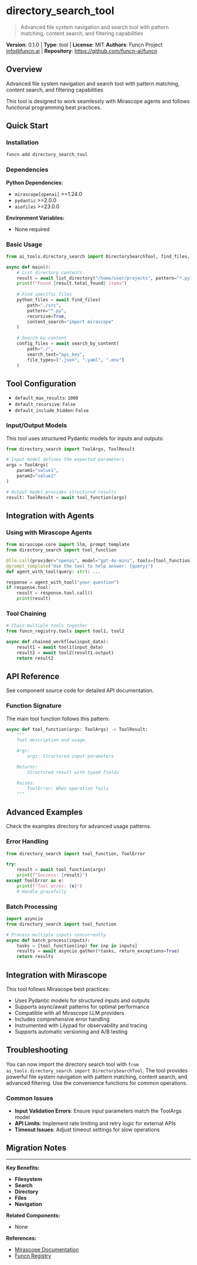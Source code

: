 # directory_search_tool

> Advanced file system navigation and search tool with pattern matching, content search, and filtering capabilities

**Version**: 0.1.0 | **Type**: tool | **License**: MIT
**Authors**: Funcn Project <info@funcn.ai> | **Repository**: https://github.com/funcn-ai/funcn

## Overview

Advanced file system navigation and search tool with pattern matching, content search, and filtering capabilities

This tool is designed to work seamlessly with Mirascope agents and follows functional programming best practices.

## Quick Start

### Installation

```bash
funcn add directory_search_tool
```

### Dependencies

**Python Dependencies:**
- `mirascope[openai]` >=1.24.0
- `pydantic` >=2.0.0
- `aiofiles` >=23.0.0

**Environment Variables:**
- None required

### Basic Usage

```python
from ai_tools.directory_search import DirectorySearchTool, find_files, search_by_content

async def main():
    # List directory contents
    result = await list_directory("/home/user/projects", pattern="*.py")
    print(f"Found {result.total_found} items")
    
    # Find specific files
    python_files = await find_files(
        path="./src",
        pattern="*.py",
        recursive=True,
        content_search="import mirascope"
    )
    
    # Search by content
    config_files = await search_by_content(
        path="./",
        search_text="api_key",
        file_types=[".json", ".yaml", ".env"]
    )
```

## Tool Configuration

- `default_max_results`: `1000`
- `default_recursive`: `False`
- `default_include_hidden`: `False`

### Input/Output Models

This tool uses structured Pydantic models for inputs and outputs:

```python
from directory_search import ToolArgs, ToolResult

# Input model defines the expected parameters
args = ToolArgs(
    param1="value1",
    param2="value2"
)

# Output model provides structured results
result: ToolResult = await tool_function(args)
```

## Integration with Agents

### Using with Mirascope Agents

```python
from mirascope.core import llm, prompt_template
from directory_search import tool_function

@llm.call(provider="openai", model="gpt-4o-mini", tools=[tool_function])
@prompt_template("Use the tool to help answer: {query}")
def agent_with_tool(query: str): ...

response = agent_with_tool("your question")
if response.tool:
    result = response.tool.call()
    print(result)
```

### Tool Chaining

```python
# Chain multiple tools together
from funcn_registry.tools import tool1, tool2

async def chained_workflow(input_data):
    result1 = await tool1(input_data)
    result2 = await tool2(result1.output)
    return result2
```

## API Reference

See component source code for detailed API documentation.

### Function Signature

The main tool function follows this pattern:

```python
async def tool_function(args: ToolArgs) -> ToolResult:
    """
    Tool description and usage.

    Args:
        args: Structured input parameters

    Returns:
        Structured result with typed fields

    Raises:
        ToolError: When operation fails
    """
```

## Advanced Examples

Check the examples directory for advanced usage patterns.

### Error Handling

```python
from directory_search import tool_function, ToolError

try:
    result = await tool_function(args)
    print(f"Success: {result}")
except ToolError as e:
    print(f"Tool error: {e}")
    # Handle gracefully
```

### Batch Processing

```python
import asyncio
from directory_search import tool_function

# Process multiple inputs concurrently
async def batch_process(inputs):
    tasks = [tool_function(inp) for inp in inputs]
    results = await asyncio.gather(*tasks, return_exceptions=True)
    return results
```

## Integration with Mirascope

This tool follows Mirascope best practices:

- Uses Pydantic models for structured inputs and outputs
- Supports async/await patterns for optimal performance
- Compatible with all Mirascope LLM providers
- Includes comprehensive error handling
- Instrumented with Lilypad for observability and tracing
- Supports automatic versioning and A/B testing

## Troubleshooting

You can now import the directory search tool with `from ai_tools.directory_search import DirectorySearchTool`. The tool provides powerful file system navigation with pattern matching, content search, and advanced filtering. Use the convenience functions for common operations.

### Common Issues

- **Input Validation Errors**: Ensure input parameters match the ToolArgs model
- **API Limits**: Implement rate limiting and retry logic for external APIs
- **Timeout Issues**: Adjust timeout settings for slow operations

## Migration Notes



---

**Key Benefits:**
- **Filesystem**
- **Search**
- **Directory**
- **Files**
- **Navigation**

**Related Components:**
- None

**References:**
- [Mirascope Documentation](https://mirascope.com)
- [Funcn Registry](https://github.com/funcn-ai/funcn)
